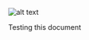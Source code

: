 ![alt text](https://theCaseFor.github.io/MyS.jpeg)


<html>
  <body>
    <p>Testing this document</p>
  </body>
</html>



